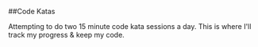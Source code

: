 ##Code Katas

Attempting to do two 15 minute code kata sessions a day. This is where I'll track my progress & keep my code.